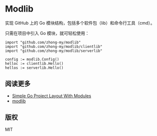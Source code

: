 # Modlib

实现 GitHub 上的 Go 模块结构，包括多个软件包（lib）和命令行工具（cmd）。

只需在项目中引入 Go 模块，就可轻松使用：

```
import "github.com/zhong-my/modlib"
import "github.com/zhong-my/modlib/clientlib"
import "github.com/zhong-my/modlib/serverlib"

config := modlib.Config()
helloc := clientlib.Hello()
hellos := serverlib.Hello()
```

## 阅读更多

- [Simple Go Project Layout With Modules](https://eli.thegreenplace.net/2019/simple-go-project-layout-with-modules/)
- [modlib](https://github.com/eliben/modlib)

## 版权

MIT